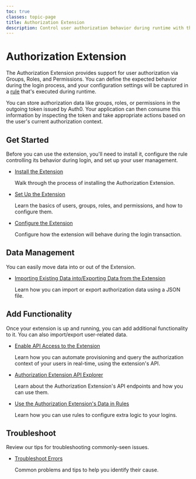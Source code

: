 ```yaml
---
toc: true
classes: topic-page
title: Authorization Extension
description: Control user authorization behavior during runtime with the Authorization Extension
---
```


# Authorization Extension

The Authorization Extension provides support for user authorization via Groups, Roles, and Permissions. You can define the expected behavior during the login process, and your configuration settings will be captured in a [rule](/rules) that's executed during runtime.

You can store authorization data like groups, roles, or permissions in the outgoing token issued by Auth0. Your application can then consume this information by inspecting the token and take appropriate actions based on the user's current authorization context.

## Get Started

Before you can use the extension, you'll need to install it, configure the rule controlling its behavior during login, and set up your user management.

<ul class="topic-links">
  <li>
    <i class="icon icon-budicon-715"></i><a href="/extensions/authorization-extension/v2/implementation/installation">Install the Extension</a>
    <p>Walk through the process of installing the Authorization Extension.</p>
  </li>
  <li>
    <i class="icon icon-budicon-715"></i><a href="/extensions/authorization-extension/v2/implementation/setup">Set Up the Extension</a>
    <p>Learn the basics of users, groups, roles, and permissions, and how to configure them.</p>
  </li>
  <li>
    <i class="icon icon-budicon-715"></i><a href="/extensions/authorization-extension/v2/implementation/configuration">Configure the Extension</a>
    <p>Configure how the extension will behave during the login transaction.</p>
  </li>
</ul>

## Data Management

You can easily move data into or out of the Extension.

<ul class="topic-links">
  <li>
    <i class="icon icon-budicon-715"></i><a href="/extensions/authorization-extension/v2/import-export-data">Importing Existing Data into/Exporting Data from the Extension</a>
    <p>Learn how you can import or export authorization data using a JSON file.</p>
  </li>
</ul>

## Add Functionality

Once your extension is up and running, you can add additional functionality to it. You can also import/export user-related data.

<ul class="topic-links">
  <li>
    <i class="icon icon-budicon-715"></i><a href="/extensions/authorization-extension/v2/api-access">Enable API Access to the Extension</a>
    <p>Learn how you can automate provisioning and query the authorization context of your users in real-time, using the extension's API.</p>
  </li>
  <li>
    <i class="icon icon-budicon-715"></i><a href="/api/authorization-extension">Authorization Extension API Explorer</a>
    <p>Learn about the Authorization Extension's API endpoints and how you can use them.</p>
  </li>
  <li>
    <i class="icon icon-budicon-715"></i><a href="/extensions/authorization-extension/v2/rules">Use the Authorization Extension's Data in Rules</a>
    <p>Learn how you can use rules to configure extra logic to your logins.</p>
  </li>
</ul>

## Troubleshoot

Review our tips for troubleshooting commonly-seen issues.

<ul class="topic-links">
  <li>
    <i class="icon icon-budicon-715"></i><a href="/extensions/authorization-extension/v2/troubleshooting">Troubleshoot Errors</a>
    <p>Common problems and tips to help you identify their cause.</p>
  </li>
</ul>
